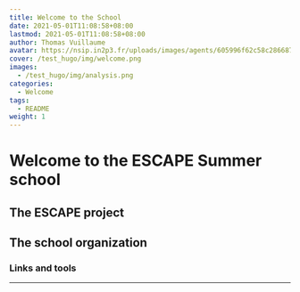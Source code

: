 ```yaml
---
title: Welcome to the School
date: 2021-05-01T11:08:58+08:00
lastmod: 2021-05-01T11:08:58+08:00
author: Thomas Vuillaume
avatar: https://nsip.in2p3.fr/uploads/images/agents/605996f62c58c286687850.jpg
cover: /test_hugo/img/welcome.png
images:
  - /test_hugo/img/analysis.png
categories:
  - Welcome
tags:
  - README
weight: 1
---
```




# Welcome to the ESCAPE Summer school

## The ESCAPE project

## The school organization

### Links and tools


---
